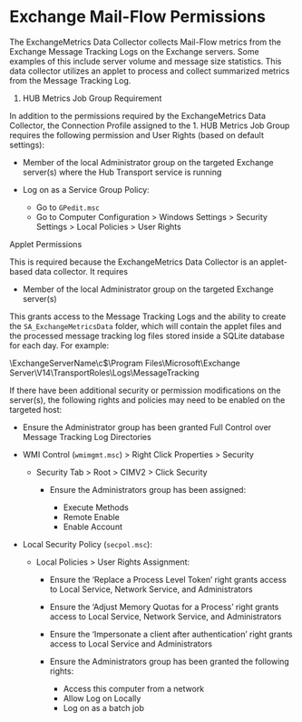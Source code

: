 # Exchange Mail-Flow Permissions

The ExchangeMetrics Data Collector collects Mail-Flow metrics from the Exchange Message Tracking
Logs on the Exchange servers. Some examples of this include server volume and message size
statistics. This data collector utilizes an applet to process and collect summarized metrics from
the Message Tracking Log.

1. HUB Metrics Job Group Requirement

In addition to the permissions required by the ExchangeMetrics Data Collector, the Connection
Profile assigned to the 1. HUB Metrics Job Group requires the following permission and User Rights
(based on default settings):

- Member of the local Administrator group on the targeted Exchange server(s) where the Hub Transport
  service is running
- Log on as a Service Group Policy:

  - Go to `GPedit.msc`
  - Go to Computer Configuration > Windows Settings > Security Settings > Local Policies > User
    Rights

Applet Permissions

This is required because the ExchangeMetrics Data Collector is an applet-based data collector. It
requires

- Member of the local Administrator group on the targeted Exchange server(s)

This grants access to the Message Tracking Logs and the ability to create the
`SA_ExchangeMetricsData` folder, which will contain the applet files and the processed message
tracking log files stored inside a SQLite database for each day. For example:

\\ExchangeServerName\c$\Program Files\Microsoft\Exchange
Server\V14\TransportRoles\Logs\MessageTracking

If there have been additional security or permission modifications on the server(s), the following
rights and policies may need to be enabled on the targeted host:

- Ensure the Administrator group has been granted Full Control over Message Tracking Log Directories
- WMI Control (`wmimgmt.msc`) > Right Click Properties > Security

  - Security Tab > Root > CIMV2 > Click Security

    - Ensure the Administrators group has been assigned:

      - Execute Methods
      - Remote Enable
      - Enable Account

- Local Security Policy (`secpol.msc`):

  - Local Policies > User Rights Assignment:

    - Ensure the ‘Replace a Process Level Token’ right grants access to Local Service, Network
      Service, and Administrators
    - Ensure the ‘Adjust Memory Quotas for a Process’ right grants access to Local Service,
      Network Service, and Administrators
    - Ensure the ‘Impersonate a client after authentication’ right grants access to Local
      Service and Administrators
    - Ensure the Administrators group has been granted the following rights:

      - Access this computer from a network
      - Allow Log on Locally
      - Log on as a batch job
